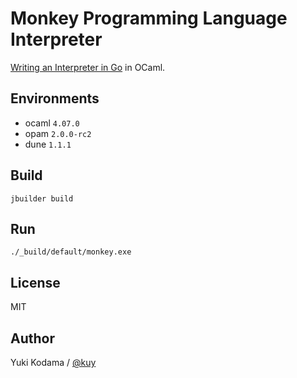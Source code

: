 # Monkey Programming Language Interpreter

[Writing an Interpreter in Go](https://interpreterbook.com/) in OCaml.

## Environments

- ocaml `4.07.0`
- opam `2.0.0-rc2`
- dune `1.1.1`

## Build

```
jbuilder build
```

## Run

```
./_build/default/monkey.exe
```
## License

MIT

## Author

Yuki Kodama / [@kuy](https://twitter.com/kuy)
